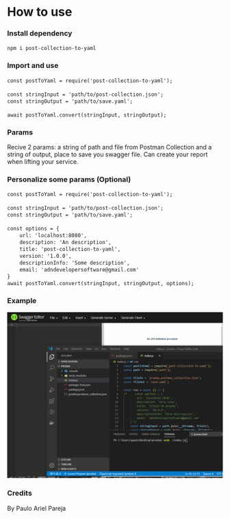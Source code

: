 # How to use

### Install dependency

```
npm i post-collection-to-yaml
```
### Import and use

```
const postToYaml = require('post-collection-to-yaml');

const stringInput = 'path/to/post-collection.json';
const stringOutput = 'path/to/save.yaml';

await postToYaml.convert(stringInput, stringOutput);

```
### Params
Recive 2 params: a string of path and file from Postman Collection and a string of output, place to save you swagger file. Can create your report when lifting your service.

### Personalize some params (Optional)
```
const postToYaml = require('post-collection-to-yaml');

const stringInput = 'path/to/post-collection.json';
const stringOutput = 'path/to/save.yaml';

const options = {
    url: 'localhost:8080',
    description: 'An description',
    title: 'post-collection-to-yaml',
    version: '1.0.0',
    descriptionInfo: 'Some description',
    email: 'adndevelopersoftware@gmail.com'
}
await postToYaml.convert(stringInput, stringOutput, options);

```

### Example
![](example.gif)
### Credits
By Paulo Ariel Pareja